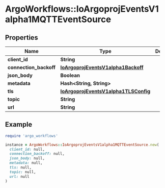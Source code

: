 # ArgoWorkflows::IoArgoprojEventsV1alpha1MQTTEventSource

## Properties

| Name | Type | Description | Notes |
| ---- | ---- | ----------- | ----- |
| **client_id** | **String** |  | [optional] |
| **connection_backoff** | [**IoArgoprojEventsV1alpha1Backoff**](IoArgoprojEventsV1alpha1Backoff.md) |  | [optional] |
| **json_body** | **Boolean** |  | [optional] |
| **metadata** | **Hash&lt;String, String&gt;** |  | [optional] |
| **tls** | [**IoArgoprojEventsV1alpha1TLSConfig**](IoArgoprojEventsV1alpha1TLSConfig.md) |  | [optional] |
| **topic** | **String** |  | [optional] |
| **url** | **String** |  | [optional] |

## Example

```ruby
require 'argo_workflows'

instance = ArgoWorkflows::IoArgoprojEventsV1alpha1MQTTEventSource.new(
  client_id: null,
  connection_backoff: null,
  json_body: null,
  metadata: null,
  tls: null,
  topic: null,
  url: null
)
```

